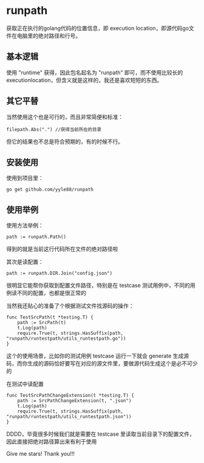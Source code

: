 # runpath
获取正在执行的golang代码的位置信息，即 execution location，即源代码go文件在电脑里的绝对路径和行号。

## 基本逻辑
使用 "runtime" 获得，因此包名起名为 "runpath" 即可，而不使用比较长的 executionlocation，但含义就是这样的，我还是喜欢短短的东西。

## 其它平替
当然使用这个也是可行的，而且非常简便和标准：
```
filepath.Abs(".") //获得当前所在的目录
```
但它的结果也不总是符合预期的，有的时候不行。

## 安装使用
使用到项目里：
```shell
go get github.com/yyle88/runpath
```

## 使用举例
使用方法举例：
```
path := runpath.Path()
```
得到的就是当前这行代码所在文件的绝对路径啦

其次是读配置：
```
path := runpath.DIR.Join("config.json")
```
很明显它能帮你获取到配置文件路径，特别是在 testcase 测试用例中，不同的用例读不同的配置，也都是很正常的

当然我还贴心的准备了个根据测试文件找源码的操作：
```
func TestSrcPath(t *testing.T) {
    path := SrcPath(t)
    t.Log(path)
    require.True(t, strings.HasSuffix(path, "runpath/runtestpath/utils_runtestpath.go"))
}
```
这个的使用场景，比如你的测试用例 testcase 运行一下就会 generate 生成源码，而你生成的源码恰好要写在对应的源文件里，要做源代码生成这个是必不可少的

在测试中读配置
```
func TestSrcPathChangeExtension(t *testing.T) {
    path := SrcPathChangeExtension(t, ".json")
    t.Log(path)
    require.True(t, strings.HasSuffix(path, "runpath/runtestpath/utils_runtestpath.json"))
}
```
DDDD，毕竟很多时候我们就是需要在 testcase 里读取当前目录下的配置文件，因此直接把绝对路径算出来有利于使用

Give me stars! Thank you!!!

